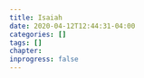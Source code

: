 ```yaml
---
title: Isaiah
date: 2020-04-12T12:44:31-04:00
categories: []
tags: []
chapter: 
inprogress: false
---
```


